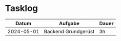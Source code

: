 # Tasklog

| Datum | Aufgabe | Dauer |
|-------|---------|-------|
| 2024-05-01 | Backend Grundgerüst | 3h |
